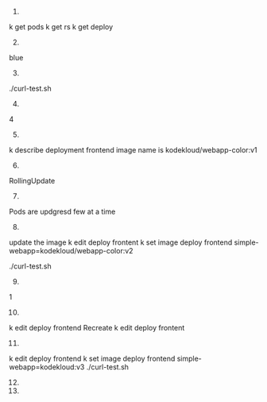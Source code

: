 1. 
k get pods
k get rs
k get deploy

2. 
blue

3. 
./curl-test.sh


4. 
4

5. 
k describe deployment frontend
image name is kodekloud/webapp-color:v1

6. 
RollingUpdate

7. 
Pods are updgresd few at a time

8. 
update the image
k edit deploy frontent
k set image deploy frontend  simple-webapp=kodekloud/webapp-color:v2

./curl-test.sh

9. 
1

10. 
k edit deploy frontend
Recreate
k edit deploy frontent


11. 
k edit deploy frontend
k set image deploy frontend  simple-webapp=kodekloud:v3
./curl-test.sh

12. 

13. 